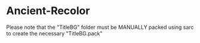 # Ancient-Recolor
Please note that the "TitleBG" folder must be MANUALLY packed using sarc to create the necessary "TitleBG.pack"